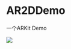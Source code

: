 # AR2DDemo
一个ARKit Demo






![](https://github.com/sidetlw/AR2DDemo/blob/master/AR2DDemo/animateAR.gif)
